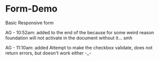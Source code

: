 # Form-Demo
Basic Responsive form

 
 
 AG - 10:52am: added <script>$(document).foundation();</script> to the end of the <body> because for some weird reason foundation will not activate 	  in the document without it... smh
 
 
 AG - 11:10am: added Attempt to make the checkbox validate, does not return errors, but doesn't work either -_- 